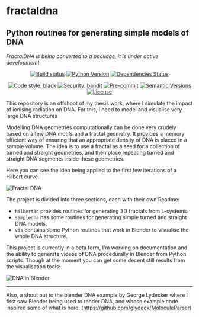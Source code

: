 fractaldna
===
Python routines for generating simple models of DNA
---

*FractalDNA is being converted to a package, it is under active developmemt*

<div align="center">

[![Build status](https://github.com/natl/fractaldna/workflows/build/badge.svg?branch=master&event=push)](https://github.com/fractaldna/fractaldna/actions?query=workflow%3Abuild)
[![Python Version](https://img.shields.io/pypi/pyversions/fractaldna.svg)](https://pypi.org/project/fractaldna/)
[![Dependencies Status](https://img.shields.io/badge/dependencies-up%20to%20date-brightgreen.svg)](https://github.com/fractaldna/fractaldna/pulls?utf8=%E2%9C%93&q=is%3Apr%20author%3Aapp%2Fdependabot)

[![Code style: black](https://img.shields.io/badge/code%20style-black-000000.svg)](https://github.com/psf/black)
[![Security: bandit](https://img.shields.io/badge/security-bandit-green.svg)](https://github.com/PyCQA/bandit)
[![Pre-commit](https://img.shields.io/badge/pre--commit-enabled-brightgreen?logo=pre-commit&logoColor=white)](https://github.com/fractaldna/fractaldna/blob/master/.pre-commit-config.yaml)
[![Semantic Versions](https://img.shields.io/badge/%20%20%F0%9F%93%A6%F0%9F%9A%80-semantic--versions-e10079.svg)](https://github.com/fractaldna/fractaldna/releases)
[![License](https://img.shields.io/github/license/natl/fractaldna)](https://github.com/fractaldna/fractaldna/blob/master/LICENSE)

</div>

This repository is an offshoot of my thesis work, where I simulate the impact
of ionising radiation on DNA. For this, I need to model and visualise very
large DNA structures

Modelling DNA geometries computationally can be done very crudely based on
a few DNA motifs and a fractal geometry. It provides a memory efficient way of
ensuring that an appropriate density of DNA is placed in a sample volume. The
idea is to use a fractal as a seed for a collection of turned and straight
geometries, and then place repeating turned and straight DNA segments inside
these geometries.

Here you can see the idea being applied to the first few iterations of a Hilbert
curve.

![Fractal DNA](https://cloud.githubusercontent.com/assets/2887977/22364141/936da1ee-e46f-11e6-9c56-ee4e0dcb8d0f.png)

The project is divided into three sections, each with their own Readme:
* `hilbert3d` provides routines for generating 3D fractals from L-systems.
* `simpledna` has some routines for generating simple turned and straight
DNA models.
* `vis` contains some Python routines that work in Blender to visualise the
whole DNA structure.

This project is currently in a beta form, I'm working on documentation and
the ability to generate videos of DNA procedurally in Blender from Python
scripts. Though at the moment you can get some decent still results from the
visualisation tools:

![DNA in Blender](https://cloud.githubusercontent.com/assets/2887977/22364140/936c16d0-e46f-11e6-9e71-ed8c512663ea.png)

_____

Also, a shout out to the blender DNA example by George Lydecker where
I first saw Blender being used to render DNA, and whose example code
inspired some of what is here. (https://github.com/glydeck/MoloculeParser)
